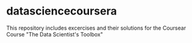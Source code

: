 datasciencecoursera
===================

This repository includes excercises and their solutions for the Coursear Course "The Data Scientist's Toolbox"
